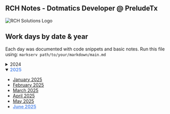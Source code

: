 ## RCH Notes - Dotmatics Developer @ PreludeTx

![RCH Solutions Logo](https://www.rchsolutions.com/wp-content/uploads/2019/04/rch.logo_.fullcolor-1.png)

## Work days by date & year

Each day was documented with code snippets and basic notes.
Run this file using: `markserv path/to/your/markdown/main.md`

<details close>
<summary>2024</summary>

  - [October 2024](./2024/10_2024.md)
  - [November 2024](./2024/11_2024.md)
  - [December 2024](./2024/12_2024.md)
</details>


<details open>
<summary><span style="color:#6495ED; font-weight:bold;">2025</summary>

  - [January 2025](./2025/01_2025.md)
  - [February 2025](./2025/02_2025.md)
  - [March 2025](./2025/03_2025.md)
  - [April 2025](./2025/04_2025.md)
  - [May 2025](./2025/05_2025.md)
  - <a href="./2025/06_2025.md" style="color:#6495ED; font-weight: bold;">June 2025</a>
</details>
